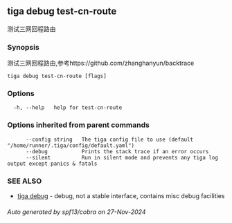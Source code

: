 ## tiga debug test-cn-route

测试三网回程路由

### Synopsis

测试三网回程路由,参考https://github.com/zhanghanyun/backtrace

```
tiga debug test-cn-route [flags]
```

### Options

```
  -h, --help   help for test-cn-route
```

### Options inherited from parent commands

```
      --config string   The tiga config file to use (default "/home/runner/.tiga/config/default.yaml")
      --debug           Prints the stack trace if an error occurs
      --silent          Run in silent mode and prevents any tiga log output except panics & fatals
```

### SEE ALSO

* [tiga debug](tiga_debug.md)	 - debug, not a stable interface, contains misc debug facilities

###### Auto generated by spf13/cobra on 27-Nov-2024
